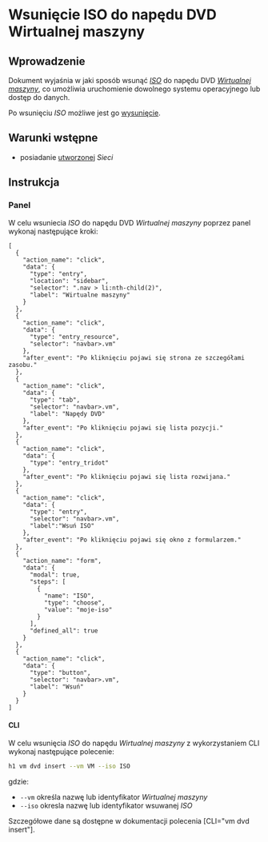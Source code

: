 # Wsunięcie ISO do napędu DVD Wirtualnej maszyny

## Wprowadzenie

Dokument wyjaśnia w jaki sposób wsunąć *[ISO](/resource/storage/iso.md)* do napędu DVD 
*[Wirtualnej maszyny]((/resource/compute/virtual-machine.md))*, co umożliwia uruchomienie dowolnego 
systemu operacyjnego lub dostęp do danych.

Po wsunięciu *ISO* możliwe jest go [wysunięcie](./dvd-eject.md).

## Warunki wstępne

* posiadanie [utworzonej](/resource/networking/network.md) *Sieci*

## Instrukcja

### Panel

W celu wsuniecia *ISO* do napędu DVD *Wirtualnej maszyny* poprzez panel wykonaj następujące kroki:

```guide
[
  {
    "action_name": "click",
    "data": {
      "type": "entry",
      "location": "sidebar",
      "selector": ".nav > li:nth-child(2)",
      "label": "Wirtualne maszyny"
    }
  },
  {
    "action_name": "click",
    "data": {
      "type": "entry_resource",
      "selector": "navbar>.vm"
    },
    "after_event": "Po kliknięciu pojawi się strona ze szczegółami zasobu."
  },
  {
    "action_name": "click",
    "data": {
      "type": "tab",
      "selector": "navbar>.vm",
      "label": "Napędy DVD"
    },
    "after_event": "Po kliknięciu pojawi się lista pozycji."
  },
  {
    "action_name": "click",
    "data": {
      "type": "entry_tridot"
    },
    "after_event": "Po kliknięciu pojawi się lista rozwijana."
  },
  {
    "action_name": "click",
    "data": {
      "type": "entry",
      "selector": "navbar>.vm",
      "label":"Wsuń ISO"
    },
    "after_event": "Po kliknięciu pojawi się okno z formularzem."
  },
  {
    "action_name": "form",
    "data": {
      "modal": true,
      "steps": [
        {
          "name": "ISO",
          "type": "choose",
          "value": "moje-iso"
        }
      ],
      "defined_all": true
    }
  },
  {
    "action_name": "click",
    "data": {
      "type": "button",
      "selector": "navbar>.vm",
      "label": "Wsuń"
    }
  }
]
```

#### CLI

W celu wsunięcia *ISO* do napędu *Wirtualnej maszyny* z wykorzystaniem CLI wykonaj następujące polecenie:

```bash
h1 vm dvd insert --vm VM --iso ISO
```

gdzie:

 * ```--vm``` określa nazwę lub identyfikator *Wirtualnej maszyny*
 * ```--iso``` okresla nazwę lub identyfikator wsuwanej *ISO*
 
Szczegółowe dane są dostępne w dokumentacji polecenia [CLI="vm dvd insert"].